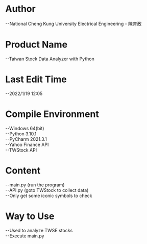 # Author
--National Cheng Kung University Electrical Engineering - 陳育政<br />

# Product Name
--Taiwan Stock Data Analyzer with Python<br />

# Last Edit Time
--2022/1/19 12:05<br />

# Compile Environment
--Windows 64(bit)<br />
--Python 3.10.1<br />
--PyCharm 2021.3.1<br />
--Yahoo Finance API<br />
--TWStock API<br />

# Content
--main.py (run the program)<br />
--API.py (goto TWStock to collect data)<br />
--Only get some iconic symbols to check<br />

# Way to Use
--Used to analyze TWSE stocks<br />
--Execute main.py<br /> 
